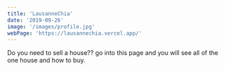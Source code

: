 ```yaml
---
title: 'LausanneChia'
date: '2019-09-26'
image: '/images/profile.jpg'
webPage: 'https://lausannechia.vercel.app/'
---
```


Do you need to sell a house?? go into this page and you will see all of the one house and how to buy.